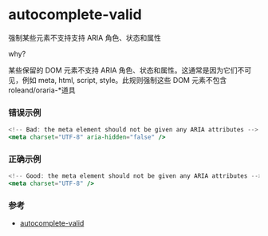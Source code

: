 # autocomplete-valid

强制某些元素不支持支持 ARIA 角色、状态和属性

why?

某些保留的 DOM 元素不支持 ARIA 角色、状态和属性。这通常是因为它们不可见，例如 meta, html, script, style。此规则强制这些 DOM 元素不包含 roleand/oraria-\*道具

### 错误示例

```jsx
<!-- Bad: the meta element should not be given any ARIA attributes -->
<meta charset="UTF-8" aria-hidden="false" />
```

### 正确示例

```jsx
<!-- Good: the meta element should not be given any ARIA attributes -->
<meta charset="UTF-8" />
```

### 参考

- [autocomplete-valid](https://github.com/jsx-eslint/eslint-plugin-react/blob/c42b624d0fb9ad647583a775ab9751091eec066f/docs/rules/autocomplete-valid)
